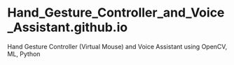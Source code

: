 # Hand_Gesture_Controller_and_Voice_Assistant.github.io
Hand Gesture Controller (Virtual Mouse) and Voice Assistant using OpenCV, ML, Python
